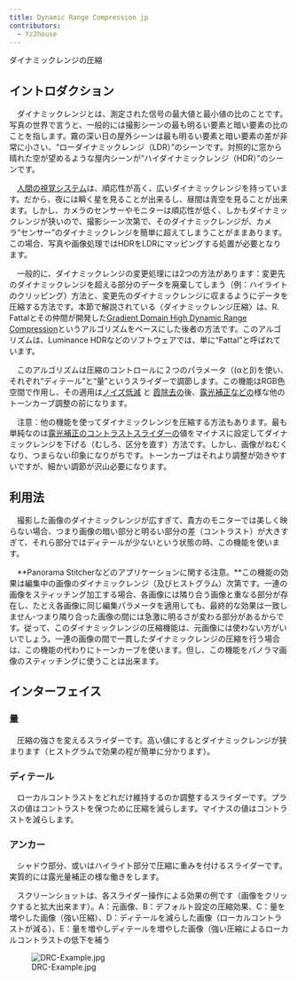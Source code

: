 ```yaml
---
title: Dynamic Range Compression jp
contributors:
  - Yz2house
---
```


<div class="pagetitle">

ダイナミックレンジの圧縮

</div>

## イントロダクション

　ダイナミックレンジとは、測定された信号の最大値と最小値の比のことです。写真の世界で言うと、一般的には撮影シーンの最も明るい要素と暗い要素の比のことを指します。霧の深い日の屋外シーンは最も明るい要素と暗い要素の差が非常に小さい、“ローダイナミックレンジ（LDR）”のシーンです。対照的に窓から晴れた空が望めるような屋内シーンが“ハイダイナミックレンジ（HDR）”のシーンです。

　[人間の視覚システム](https://en.wikipedia.org/wiki/Dynamic_range#Human_perception)は、順応性が高く、広いダイナミックレンジを持っています。だから、夜には瞬く星を見ることが出来るし、昼間は青空を見ることが出来ます。しかし、カメラのセンサーやモニターは順応性が低く、しかもダイナミックレンジが狭いので、撮影シーン次第で、そのダイナミックレンジが、カメラ“センサー”のダイナミックレンジを簡単に超えてしまうことがままあります。この場合、写真や画像処理ではHDRをLDRにマッピングする処置が必要となります。　

　一般的に、ダイナミックレンジの変更処理には2つの方法があります：変更先のダイナミックレンジを超える部分のデータを廃棄してしまう（例：ハイライトのクリッピング）方法と、変更先のダイナミックレンジに収まるようにデータを圧縮する方法です。本節で解説されている〈ダイナミックレンジ圧縮〉は、R.
Fattalとその仲間が開発した[Gradient Domain High Dynamic Range
Compression](http://www.cs.huji.ac.il/~danix/hdr/)というアルゴリズムをベースにした後者の方法です。このアルゴリズムは、Luminance
HDRなどのソフトウェアでは、単に“Fattal”と呼ばれています。

　このアルゴリズムは圧縮のコントロールに２つのパラメータ（(αとβ)を使い、それぞれ“ディテール”と“量”というスライダーで調節します。この機能はRGB色空間で作用し、その適用は[ノイズ低減](noise_reduction/jp)
と
[霞除去の](haze_removal/jp)後、[露光補正などの](exposure/jp)様な他のトーンカーブ調整の前になります。

　注意：他の機能を使ってダイナミックレンジを圧縮する方法もあります。最も単純なのは[露光補正のコントラストスライダーの](exposure/jp)値をマイナスに設定してダイナミックレンジを下げる（むしろ、区分を直す）方法です。しかし、画像がねむくなり、つまらない印象になりがちです。トーンカーブはそれより調整が効きやすいですが、細かい調節が沢山必要になります。
　

## 利用法

　撮影した画像のダイナミックレンジが広すぎて、貴方のモニターでは美しく映らない場合、つまり画像の暗い部分と明るい部分の差（コントラスト）が大きすぎて、それら部分ではディテールが少ないという状態の時、この機能を使います。

　**Panorama
Stitcherなどのアプリケーションに関する注意。**この機能の効果は編集中の画像のダイナミックレンジ（及びヒストグラム）次第です。一連の画像をスティッチング加工する場合、各画像には隣り合う画像と重なる部分が存在し、たとえ各画像に同じ編集パラメータを適用しても、最終的な効果は一致しません-つまり隣り合った画像の間には急激に明るさが変わる部分があるからです。従って、このダイナミックレンジの圧縮機能は、元画像には使わない方がいいでしょう。一連の画像の間で一貫したダイナミックレンジの圧縮を行う場合は、この機能の代わりにトーンカーブを使います。但し、この機能をパノラマ画像のスティッチングに使うことは出来ます。

## インターフェイス

### **量**

　圧縮の強さを変えるスライダーです。高い値にするとダイナミックレンジが狭まります（ヒストグラムで効果の程が簡単に分かります）。

### **ディテール**

　ローカルコントラストをどれだけ維持するのか調整するスライダーです。プラスの値はコントラストを保つために圧縮を減らします。マイナスの値はコントラストを減らします。

### アンカー

　シャドウ部分、或いはハイライト部分で圧縮に重みを付けるスライダーです。実質的には露光量補正の様な働きをします。

　スクリーンショットは、各スライダー操作による効果の例です（画像をクリックすると拡大出来ます）。A：元画像、B：デフォルト設定の圧縮効果、C：量を増やした画像（強い圧縮）、D：ディテールを減らした画像（ローカルコントラストが減る）、E：量を増やしディテールを増やした画像（強い圧縮によるローカルコントラストの低下を補う

<figure>
<img src="/images/DRC-Example.jpg" title="DRC-Example.jpg" />
<figcaption>DRC-Example.jpg</figcaption>
</figure>
